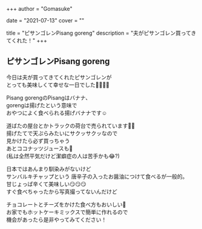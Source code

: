 +++
author = "Gomasuke"

date = "2021-07-13"
cover = ""

title = "ピサンゴレンPisang goreng"
description = "夫がピサンゴレン買ってきてくれた！"
+++
## ピサンゴレンPisang goreng    
今日は夫が買ってきてくれたピサンゴレンが    
とっても美味しくて幸せな一日でした🤤🤤🤤🤤    
    
Pisang gorengのPisangはバナナ、    
gorengは揚げたという意味で    
おやつによく食べられる揚げバナナです☺️    
    
道ばたの屋台とかトラックの荷台で売られています👍🏻    
揚げたてで天ぷらみたいにサクッサクッなので    
見かけたら必ず買っちゃう    
あとココナッツジュースも🤭    
(私は全然平気だけど潔癖症の人は苦手かも😂?)    
    
日本ではあんまり馴染みがないけど    
サンバルキチャップという    唐辛子の入ったお醤油につけて食べるが一般的。    
甘じょっぱ辛くて美味しい😏😏😏    
すぐ食べちゃったから写真撮ってないんだけど    
    
チョコレートとチーズをかけた食べ方もおいしい🤤    
お家でもホットケーキミックスで簡単に作れるので    
機会があったら是非やってみてください！    
    
    
    
